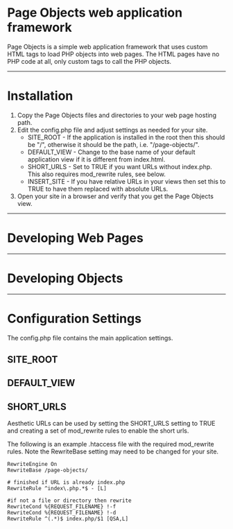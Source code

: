 # Page Objects web application framework

Page Objects is a simple web application framework that uses custom HTML tags to load PHP objects into web pages.
The HTML pages have no PHP code at all, only custom tags to call the PHP objects.

-----------------------------

# Installation

1. Copy the Page Objects files and directories to your web page hosting path.
2. Edit the config.php file and adjust settings as needed for your site.
	* SITE_ROOT - If the application is installed in the root then this should be "/", otherwise it should be the path, i.e. "/page-objects/".
	* DEFAULT_VIEW - Change to the base name of your default application view if it is different from index.html.
	* SHORT_URLS - Set to TRUE if you want URLs without index.php. This also requires mod_rewrite rules, see below.
	* INSERT_SITE - If you have relative URLs in your views then set this to TRUE to have them replaced with absolute URLs.
3. Open your site in a browser and verify that you get the Page Objects view.


---------------------------------

# Developing Web Pages


---------------------------------

# Developing Objects



----------------------------------


# Configuration Settings

The config.php file contains the main application settings.


## SITE_ROOT


## DEFAULT_VIEW


## SHORT_URLS

Aesthetic URLs can be used by setting the SHORT_URLS setting to TRUE and creating a set of mod_rewrite rules to enable the short urls.

The following is an example .htaccess file with the required mod_rewrite rules. Note the RewriteBase setting may need to be changed for your site.

	RewriteEngine On
	RewriteBase /page-objects/
	
	# finished if URL is already index.php
	RewriteRule ^index\.php.*$ - [L]
	
	#if not a file or directory then rewrite
	RewriteCond %{REQUEST_FILENAME} !-f
	RewriteCond %{REQUEST_FILENAME} !-d
	RewriteRule ^(.*)$ index.php/$1 [QSA,L]

